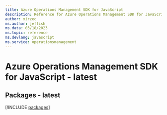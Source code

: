 ```yaml
---
title: Azure Operations Management SDK for JavaScript
description: Reference for Azure Operations Management SDK for JavaScript
author: xirzec
ms.author: jeffish
ms.data: 03/18/2023
ms.topic: reference
ms.devlang: javascript
ms.service: operationsmanagement
---
```

# Azure Operations Management SDK for JavaScript - latest
## Packages - latest
[!INCLUDE [packages](operations-management-index.md)]